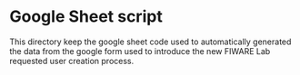 # Google Sheet script

This directory keep the google sheet code used to automatically generated the data from 
the google form used to introduce the new FIWARE Lab requested user creation process.
